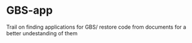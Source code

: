 # GBS-app
Trail on finding applications for GBS/ restore code from documents for a better undestanding of them
